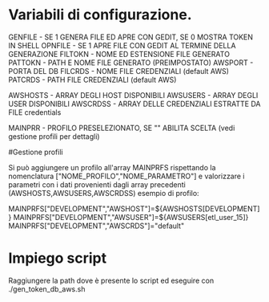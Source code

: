 # Variabili di configurazione.

GENFILE  - 	SE 1 GENERA FILE ED APRE CON GEDIT, SE 0  MOSTRA TOKEN IN SHELL
OPNFILE  - 	SE 1 APRE FILE CON GEDIT AL TERMINE DELLA GENERAZIONE
FILTOKN  - 	NOME ED ESTENSIONE FILE GENERATO
PATTOKN  - 	PATH E NOME FILE GENERATO (PREIMPOSTATO)
AWSPORT  - 	PORTA DEL DB
FILCRDS  -	NOME FILE CREDENZIALI (default AWS)
PATCRDS  -	PATH FILE CREDENZIALI (default AWS)

AWSHOSTS - 	ARRAY DEGLI HOST DISPONIBILI 
AWSUSERS - 	ARRAY DEGLI USER DISPONIBILI 
AWSCRDSS - 	ARRAY DELLE CREDENZIALI ESTRATTE DA FILE credentials

MAINPRR  -	PROFILO PRESELEZIONATO, SE "" ABILITA SCELTA (vedi gestione profili per dettagli)

#Gestione profili

Si può aggiungere un profilo all'array MAINPRFS rispettando la nomenclatura ["NOME_PROFILO","NOME_PARAMETRO"]
e valorizzare i parametri con i dati provenienti dagli array precedenti (AWSHOSTS,AWSUSERS,AWSCRDSS)
esempio di profilo:

MAINPRFS["DEVELOPMENT","AWSHOST"]=${AWSHOSTS[DEVELOPMENT]}
MAINPRFS["DEVELOPMENT","AWSUSER"]=${AWSUSERS[etl_user_15]}
MAINPRFS["DEVELOPMENT","AWSCRDS"]="default"

# Impiego script

Raggiungere la path dove è presente lo script ed eseguire con ./gen_token_db_aws.sh


